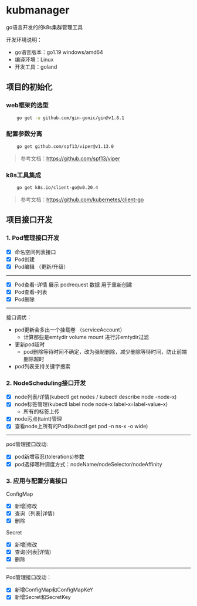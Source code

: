 # kubmanager

go语言开发的的k8s集群管理工具

开发环境说明： 
- go语言版本：go1.19 windows/amd64
- 编译环境：Linux
- 开发工具：goland

## 项目的初始化

### web框架的选型
```bash
    go get -u github.com/gin-gonic/gin@v1.8.1
```

### 配置参数分离
```bash
    go get github.com/spf13/viper@v1.13.0
```

> 参考文档：https://github.com/spf13/viper

### k8s工具集成
```bash
    go get k8s.io/client-go@v0.20.4
```

> 参考文档：https://github.com/kubernetes/client-go

## 项目接口开发

### 1. Pod管理接口开发

- [x] 命名空间列表接口
- [x] Pod创建
- [x] Pod编辑 （更新/升级）
---
- [x] Pod查看-详情
    展示 podrequest 数据 用于重新创建
- [x] Pod查看-列表
- [x] Pod删除
---
接口调优：
- pod更新会多出一个挂载卷 （serviceAccount） 
  - 计算那些是emtydir volume mount 进行非emtydir过滤
- 更新pod超时
  -  pod删除等待时间不确定，改为强制删除，减少删除等待时间，防止前端删除超时
- pod列表支持关键字搜索

### 2. NodeScheduling接口开发
- [x] node列表/详情(kubectl get nodes / kubectl describe node -node-x)
- [x] node标签管理(kubectl label node node-x label-x=label-value-x)
    - 所有的标签上传
- [x] node污点(taint)管理
- [x] 查看node上所有的Pod(kubectl get pod -n  ns-x -o wide)
---
pod管理接口改动:
- [x] pod新增容忍(tolerations)参数
- [x] pod选择哪种调度方式：nodeName/nodeSelector/nodeAffinity

### 3. 应用与配置分离接口
ConfigMap 
- [x] 新增|修改
- [x] 查询（列表|详情）
- [x] 删除

Secret 
- [x] 新增|修改
- [x] 查询(列表|详情)
- [x] 删除
---
Pod管理接口改动：
- [x] 新增ConfigMap和ConfigMapKeY
- [x] 新增Secret和SecretKey